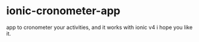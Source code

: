 # ionic-cronometer-app
app to cronometer your activities,
and it works with ionic v4 i hope you like it.

